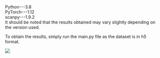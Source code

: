Python---3.8  
PyTorch---1.12  
scanpy---1.9.2  
It should be noted that the results obtained may vary slightly depending on the version used.  

To obtain the results, simply run the main.py file as the dataset is in h5 format.

![](https://github.com/LF-Yang/Code/Framework.png)
